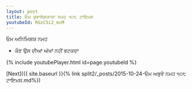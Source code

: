 ```yaml
---
layout: post
title: ਓਮ ਕੁਵਾਲੇਸ਼ਯਾਯਾ ਨਮਹ ੧੦੮ ਟਾਇਮਸ
youtubeId: RGzC5i2_mcM
---
```

 
 
 ਓਮ ਅਨਿਮਿਸ਼ਯ ਨਮਹ  
 
 -  ਕੌਣ ਉਸ ਦੀਆਂ ਅੱਖਾਂ ਨਹੀਂ ਭਟਕਦਾ 
 
  
 
  
 
 
 
 
 
 


{% include youtubePlayer.html id=page.youtubeId %}
 
[Next]({{ site.baseurl }}{% link  split2/_posts/2015-10-24-ਓਮ ਅਭੁਵੇ ਨਮਹ ੧੦੮ ਟਾਇਮਸ.md%})
 
